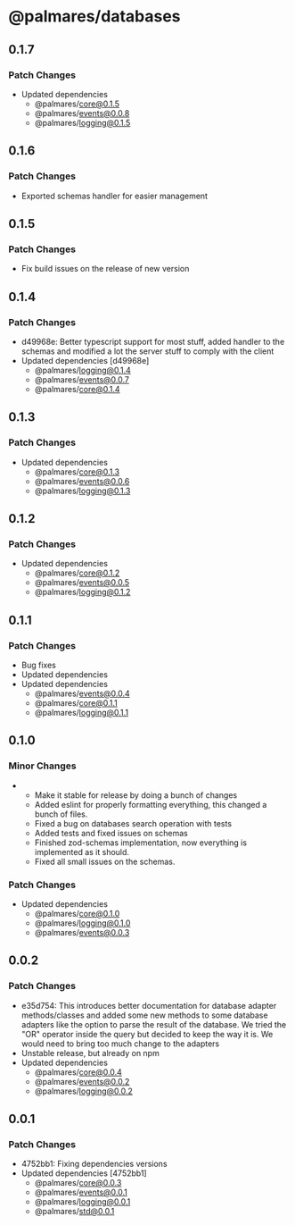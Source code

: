 # @palmares/databases

## 0.1.7

### Patch Changes

- Updated dependencies
  - @palmares/core@0.1.5
  - @palmares/events@0.0.8
  - @palmares/logging@0.1.5

## 0.1.6

### Patch Changes

- Exported schemas handler for easier management

## 0.1.5

### Patch Changes

- Fix build issues on the release of new version

## 0.1.4

### Patch Changes

- d49968e: Better typescript support for most stuff, added handler to the schemas and modified a lot the server stuff to comply with the client
- Updated dependencies [d49968e]
  - @palmares/logging@0.1.4
  - @palmares/events@0.0.7
  - @palmares/core@0.1.4

## 0.1.3

### Patch Changes

- Updated dependencies
  - @palmares/core@0.1.3
  - @palmares/events@0.0.6
  - @palmares/logging@0.1.3

## 0.1.2

### Patch Changes

- Updated dependencies
  - @palmares/core@0.1.2
  - @palmares/events@0.0.5
  - @palmares/logging@0.1.2

## 0.1.1

### Patch Changes

- Bug fixes
- Updated dependencies
- Updated dependencies
  - @palmares/events@0.0.4
  - @palmares/core@0.1.1
  - @palmares/logging@0.1.1

## 0.1.0

### Minor Changes

- - Make it stable for release by doing a bunch of changes
  - Added eslint for properly formatting everything, this changed a bunch of files.
  - Fixed a bug on databases search operation with tests
  - Added tests and fixed issues on schemas
  - Finished zod-schemas implementation, now everything is implemented as it should.
  - Fixed all small issues on the schemas.

### Patch Changes

- Updated dependencies
  - @palmares/core@0.1.0
  - @palmares/logging@0.1.0
  - @palmares/events@0.0.3

## 0.0.2

### Patch Changes

- e35d754: This introduces better documentation for database adapter methods/classes and added some new methods to some database adapters like the option to parse the result of the database. We tried the "OR" operator inside the query but decided to keep the way it is. We would need to bring too much change to the adapters
- Unstable release, but already on npm
- Updated dependencies
  - @palmares/core@0.0.4
  - @palmares/events@0.0.2
  - @palmares/logging@0.0.2

## 0.0.1

### Patch Changes

- 4752bb1: Fixing dependencies versions
- Updated dependencies [4752bb1]
  - @palmares/core@0.0.3
  - @palmares/events@0.0.1
  - @palmares/logging@0.0.1
  - @palmares/std@0.0.1

